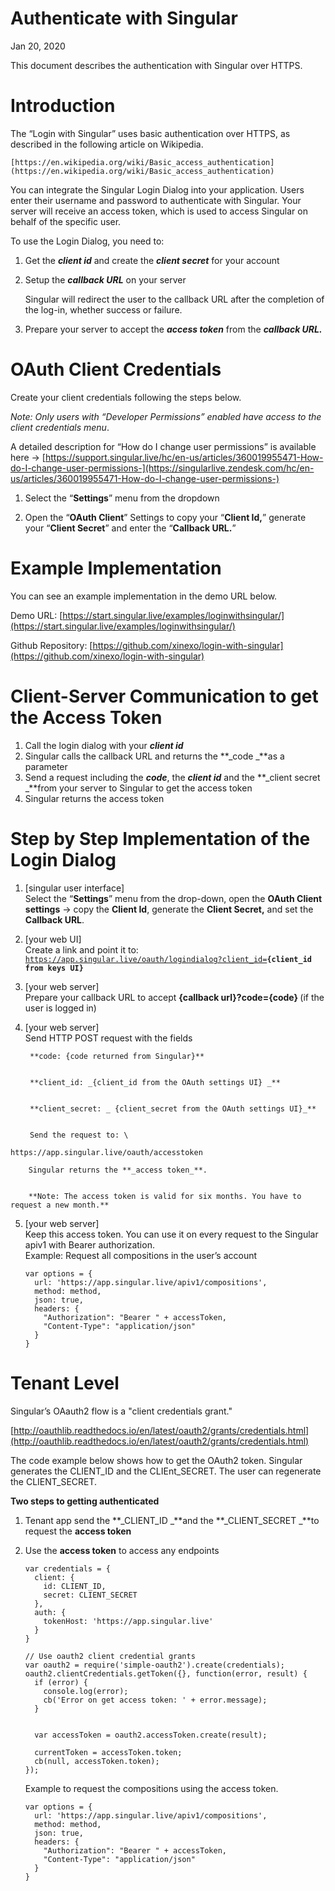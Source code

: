# Authenticate with Singular 

Jan 20, 2020

This document describes the authentication with Singular over HTTPS.


# Introduction

The “Login with Singular” uses basic authentication over HTTPS, as described in the following article on Wikipedia.


    [https://en.wikipedia.org/wiki/Basic_access_authentication](https://en.wikipedia.org/wiki/Basic_access_authentication)

You can integrate the Singular Login Dialog into your application. Users enter their username and password to authenticate with Singular. Your server will receive an access token, which is used to access Singular on behalf of the specific user.


To use the Login Dialog, you need to:


1. Get the **_client id_** and create the **_client secret_** for your account 
2. Setup the **_callback URL_** on your server 

    Singular will redirect the user to the callback URL after the completion of the log-in, whether success or failure.

3. Prepare your server to accept the **_access token_** from the **_callback URL._**


# OAuth Client Credentials

Create your client credentials following the steps below. 

_Note: Only users with “Developer Permissions” enabled have access to the client credentials menu_.

A detailed description for “How do I change user permissions” is available here -> [https://support.singular.live/hc/en-us/articles/360019955471-How-do-I-change-user-permissions-](https://singularlive.zendesk.com/hc/en-us/articles/360019955471-How-do-I-change-user-permissions-)



1. Select the “**Settings**” menu from the dropdown



2. Open the “**OAuth Client**” Settings to copy your “**Client Id,**” generate your “**Client Secret**” and enter the “**Callback URL.**”



# Example Implementation

You can see an example implementation in the demo URL below. 

Demo URL: [https://start.singular.live/examples/loginwithsingular/](https://start.singular.live/examples/loginwithsingular/)

Github Repository: [https://github.com/xinexo/login-with-singular](https://github.com/xinexo/login-with-singular)


# Client-Server Communication to get the Access Token


1. Call the login dialog with your **_client id_**
2. Singular calls the callback URL and returns the **_code _**as a parameter
3. Send a request including the **_code_**, the **_client id_** and the **_client secret _**from your server to Singular to get the access token
4. Singular returns the access token 


# Step by Step Implementation of the Login Dialog



1. [singular user interface] \
Select the “**Settings**” menu from the drop-down, open the **OAuth Client settings** -> copy the  **Client Id**, generate the **Client Secret,** and set the **Callback URL**.
2. [your web UI] \
Create a link and point it to: \
<code>https://app.singular.live/oauth/logindialog?client_id=<strong>{client_id from keys UI}</strong></code>
3. [your web server] \
Prepare your callback URL to accept <strong>{callback url}?code={code} </strong>(if the user is logged in)
4. [your web server] \
Send HTTP POST request with the fields 

        **code: {code returned from Singular}**


        **client_id: _{client_id from the OAuth settings UI} _**


        **client_secret: _ {client_secret from the OAuth settings UI}_**


        Send the request to: \
`https://app.singular.live/oauth/accesstoken` 


        Singular returns the **_access token_**.


        **Note: The access token is valid for six months. You have to request a new month.**

5. [your web server] \
Keep this access token. You can use it on every request to the Singular apiv1 with Bearer authorization.  \
Example: Request all compositions in the user’s account

    ```
    var options = {
      url: 'https://app.singular.live/apiv1/compositions',
      method: method,
      json: true,
      headers: { 
        "Authorization": "Bearer " + accessToken,
        "Content-Type": "application/json"
      }
    }

    ```



# 


# Tenant Level

Singular’s OAauth2 flow is a "client credentials grant."

[http://oauthlib.readthedocs.io/en/latest/oauth2/grants/credentials.html](http://oauthlib.readthedocs.io/en/latest/oauth2/grants/credentials.html)

The code example below shows how to get the OAuth2 token. Singular generates the CLIENT_ID and the CLIEnt_SECRET. The user can regenerate the CLIENT_SECRET.

**Two  steps to getting authenticated**



1. Tenant app send the **_CLIENT_ID _**and the **_CLIENT_SECRET _**to request the **access token**
2. Use the **access token** to access any endpoints

    ```
    var credentials = {
      client: {
        id: CLIENT_ID,
        secret: CLIENT_SECRET
      },
      auth: {
        tokenHost: 'https://app.singular.live'
      }
    }

    // Use oauth2 client credential grants
    var oauth2 = require('simple-oauth2').create(credentials);
    oauth2.clientCredentials.getToken({}, function(error, result) {
      if (error) {
        console.log(error);
        cb('Error on get access token: ' + error.message);
      }
    

      var accessToken = oauth2.accessToken.create(result);

      currentToken = accessToken.token;
      cb(null, accessToken.token);
    });
    ```



    Example to request the compositions using the access token.


    ```
    var options = {
      url: 'https://app.singular.live/apiv1/compositions',
      method: method,
      json: true,
      headers: { 
        "Authorization": "Bearer " + accessToken,
        "Content-Type": "application/json"
      }
    }


<!-- Docs to Markdown version 1.0β17 -->
